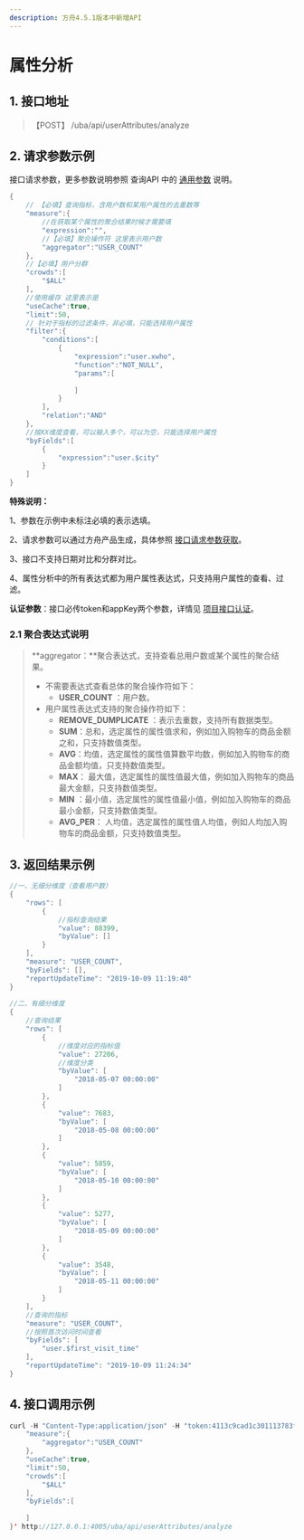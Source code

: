 ```yaml
---
description: 方舟4.5.1版本中新增API
---
```


# 属性分析

## **1. 接口地址**

> 【POST】 /uba/api/userAttributes/analyze

## **2. 请求参数示例**

接口请求参数，更多参数说明参照 查询API 中的 [通用参数](./#2-tong-yong-can-shu) 说明。

```java
{
    // 【必填】查询指标，含用户数和某用户属性的去重数等
    "measure":{
        //在获取某个属性的聚合结果时候才需要填
        "expression":"",
        //【必填】聚合操作符 这里表示用户数
        "aggregator":"USER_COUNT"
    },
    //【必填】用户分群
    "crowds":[
        "$ALL"
    ],
    //使用缓存 这里表示是
    "useCache":true,
    "limit":50,
    // 针对于指标的过滤条件，非必填，只能选择用户属性
    "filter":{
        "conditions":[
            {
                "expression":"user.xwho",
                "function":"NOT_NULL",
                "params":[
​
                ]
            }
        ],
        "relation":"AND"
    },
    //按XX维度查看，可以输入多个，可以为空，只能选择用户属性
    "byFields":[
        {
            "expression":"user.$city"
        }
    ]
}
```

**特殊说明：**

1、参数在示例中未标注必填的表示选填。

2、请求参数可以通过方舟产品生成，具体参照 [接口请求参数获取](./#3-jie-kou-qing-qiu-can-shu-kuai-jie-huo-qu)。

3、接口不支持日期对比和分群对比。

4、属性分析中的所有表达式都为用户属性表达式，只支持用户属性的查看、过滤。

**认证参数**：接口必传token和appKey两个参数，详情见 [项目接口认证](../#21-xiang-mu-jie-kou-ren-zheng)。

### **2.1 聚合表达式说明**

> **aggregator：**聚合表达式，支持查看总用户数或某个属性的聚合结果。
>
> * 不需要表达式查看总体的聚合操作符如下：
>   * **USER_COUNT** ：用户数。
> * 用户属性表达式支持的聚合操作符如下：
>   * **REMOVE_DUMPLICATE** ：表示去重数，支持所有数据类型。
>   * **SUM**：总和，选定属性的属性值求和，例如加入购物车的商品金额之和，只支持数值类型。
>   * **AVG**：均值，选定属性的属性值算数平均数，例如加入购物车的商品金额均值，只支持数值类型。
>   * **MAX**： 最大值，选定属性的属性值最大值，例如加入购物车的商品最大金额，只支持数值类型。
>   * **MIN** ：最小值，选定属性的属性值最小值，例如加入购物车的商品最小金额，只支持数值类型。
>   * **AVG_PER**： 人均值，选定属性的属性值人均值，例如人均加入购物车的商品金额，只支持数值类型。

## **3. 返回结果示例**

```java
//一、无细分维度（查看用户数）
{
    "rows": [
        {
            //指标查询结果
            "value": 88399,
            "byValue": []
        }
    ],
    "measure": "USER_COUNT",
    "byFields": [],
    "reportUpdateTime": "2019-10-09 11:19:40"
}
​
//二、有细分维度
{
    //查询结果
    "rows": [
        {
            //维度对应的指标值
            "value": 27206,
            //维度分类
            "byValue": [
                "2018-05-07 00:00:00"
            ]
        },
        {
            "value": 7683,
            "byValue": [
                "2018-05-08 00:00:00"
            ]
        },
        {
            "value": 5859,
            "byValue": [
                "2018-05-10 00:00:00"
            ]
        },
        {
            "value": 5277,
            "byValue": [
                "2018-05-09 00:00:00"
            ]
        },
        {
            "value": 3548,
            "byValue": [
                "2018-05-11 00:00:00"
            ]
        }
    ],
    //查询的指标
    "measure": "USER_COUNT",
    //按照首次访问时间查看
    "byFields": [
        "user.$first_visit_time"
    ],
    "reportUpdateTime": "2019-10-09 11:24:34"
}
```

## **4. 接口调用示例**

```java
curl -H "Content-Type:application/json" -H "token:4113c9cad1c301113783f433e254888c" -H "appKey:31abd9593e9983ec" -X POST --data '{
    "measure":{
        "aggregator":"USER_COUNT"
    },
    "useCache":true,
    "limit":50,
    "crowds":[
        "$ALL"
    ],
    "byFields":[
​
    ]
}' http://127.0.0.1:4005/uba/api/userAttributes/analyze
```
